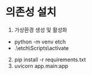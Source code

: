 # 의존성 설치

1. 가상환경 생성 및 활성화
- python -m venv etch
- .\etch\Scripts\activate
2. pip install -r requirements.txt
3. uvicorn app.main:app 
